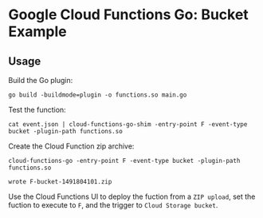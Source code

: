 # Google Cloud Functions Go: Bucket Example

## Usage

Build the Go plugin:

```
go build -buildmode=plugin -o functions.so main.go
```

Test the function:

```
cat event.json | cloud-functions-go-shim -entry-point F -event-type bucket -plugin-path functions.so
```

Create the Cloud Function zip archive:

```
cloud-functions-go -entry-point F -event-type bucket -plugin-path functions.so
```

```
wrote F-bucket-1491804101.zip
```

Use the Cloud Functions UI to deploy the fuction from a `ZIP upload`, set the fuction to execute to `F`, and the trigger to `Cloud Storage bucket`.
